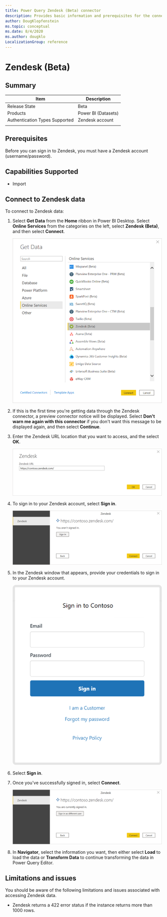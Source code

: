 ```yaml
---
title: Power Query Zendesk (Beta) connector
description: Provides basic information and prerequisites for the connector, describes the connection process, and discusses limitations and issues you might encounter.
author: DougKlopfenstein
ms.topic: conceptual
ms.date: 8/4/2020
ms.author: dougklo
LocalizationGroup: reference
---
```


# Zendesk (Beta)

## Summary

| Item | Description |
| ---- | ----------- |
| Release State | Beta |
| Products | Power BI (Datasets) |
| Authentication Types Supported | Zendesk account |
| | |

## Prerequisites

Before you can sign in to Zendesk, you must have a Zendesk account (username/password).

## Capabilities Supported

* Import

## Connect to Zendesk data

To connect to Zendesk data:

1. Select **Get Data** from the **Home** ribbon in Power BI Desktop. Select **Online Services** from the categories on the left, select **Zendesk (Beta)**, and then select **Connect**.

   ![Image with Online Services category and the Zendesk connector highlighted.](./media/zendesk/get-zendesk-data.png)

2. If this is the first time you're getting data through the Zendesk connector, a preview connector notice will be displayed. Select **Don't warn me again with this connector** if you don't want this message to be displayed again, and then select **Continue**.

3. Enter the Zendesk URL location that you want to access, and the select **OK**.

   ![Image with Zendesk URL location filled out and ready to select OK](./media/zendesk/zendesk-url.png)

4. To sign in to your Zendesk account, select **Sign in**.

   ![Image with Zendesk account highlighted, and showing the sign in button.](./media/zendesk/sign-in.png)

5. In the Zendesk window that appears, provide your credentials to sign in to your Zendesk account.

   ![Image with the sign in screen to Zendesk.](./media/zendesk/zendesk-sign-in.png)

6. Select **Sign in**.

7. Once you've successfully signed in, select **Connect**.

   ![Image with the user signed in and ready to connect](./media/zendesk/signed-in.png)

8. In **Navigator**, select the information you want, then either select **Load** to load the data or **Transform Data** to continue transforming the data in Power Query Editor.

## Limitations and issues

You should be aware of the following limitations and issues associated with accessing Zendesk data.

* Zendesk returns a 422 error status if the instance returns more than 1000 rows.
